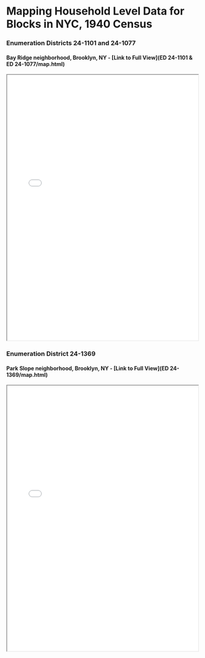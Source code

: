 # Mapping Household Level Data for Blocks in NYC, 1940 Census

### Enumeration Districts 24-1101 and 24-1077
#### Bay Ridge neighborhood, Brooklyn, NY - [Link to Full View](ED 24-1101 & ED 24-1077/map.html)

<iframe
  src="ED 24-1101 & ED 24-1077/map.html" height="700" width="100%"
></iframe>



### Enumeration District 24-1369
#### Park Slope neighborhood, Brooklyn, NY - [Link to Full View](ED 24-1369/map.html)


<iframe
  src="ED 24-1369/map.html" height="700" width="100%"
></iframe>
